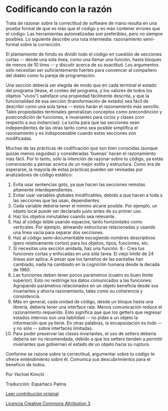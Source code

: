 Codificando con la razón
===

Trata de razonar sobre la correctitud de software de mano resulta en una prueba formal de que es más que el código y es más contener errores que el código. Las herramientas automatizadas son preferibles, pero no siempre posibles. Lo siguiente describe una ruta intermedia: razonamiento semi-formal sobre la corrección.

El plantamiento de fondo es dividir todo el código en cuestión de secciones cortas -- desde una sóla línea, como una llamar una función, hasta bloques de menos de 10 línes -- y discutir acerca de su exactitud. Los argumentos sólo necesitan ser suficientemente fuertes para convencer al compañero del diablo como tu pareja de programación.

Una sección debería ser elegida de modo que en cada terminal el estado del programa (léase, el conteo del programa, y los valores de todos los objetos "vivos") satisface una propiedad fácilmente descrita, y que la funcionalidad de esa sección (transformación de estado) sea fácil de describir como una sola tarea -- éstos harán el razonamiento más sencillo. Tales propiedades terminales generalizan conceptos como precondinción y postcondición de funciones, e invariantes para ciclos y clases (con respecto a sus instancias). La lucha para que las secciones sean independientes de las otras tanto como sea posible simplifica el razonamiento y es indisponesable cuando estas secciones son modificadas.

Muchas de las prácticas de codificación que son bien conocidas (aunque quizás menos seguidas) y consideradas 'buenas' hacen el razonamiento más fácil. Por lo tanto, sólo la intención de razonar sobre tu código, ya estás comenzando a pensar acerca de un mejor estilo y estructura. Como era de esperarse, la mayoría de éstas prácticas pueden ser revisadas por analizadores de código estático:

1. Evita usar sentencias goto, ya que hacen las secciones remotas altamente interdependientes.
2. Evitar usar variables globales modificables, debido a que hacen a toda s las secciones que las usan, dependientes.
3. Cada variable debería tener el mínimo alcane posible. Por ejemplo, un objeto local puede ser declarado justo antes de su primer uso.
4. Haz los objetos inmutables cuando sea relevante.
5. Haz al código leible usando espacios, tanto horizontales como verticales. Por ejemplo, alineando estructuras relacionadas y usando una línea vacia para separar dos secciones.
6. Haz al código semi-documentable escogiendo nombres descriptivos (pero relativamente cortos) para los objetos, tipos, funciones, etc.
7. Si necesitas una sección anidada, haz una función.
8.- Crea tus funciones cortas y enfocadas en una sóla tarea. El viejo límite de 24 líneas aún aplica. A pesar que los tamaños de las pantallas han cambiado, nada ha cambiado en la cognición humana desde la decada de 1960.
9. Las funciones deben tener pocos parámetros (cuatro es buen límite superior). Esto no restringe los datos comunicados a las funciones: Agrupando parámetros relacionados en un objeto beneficia desde sus invariantes y ahorra razonamiento, tales como su coherencia y consistencia.
10. Más en general, cada unidad de código, desde un bloque hasta una librería, debería tener una interface rala. Menos comunicación reduce el razonamiento requerido. Esto significa que que los getters que regresar estados internos son una liabilidad -- no pidas a un objeto la información que ya tiene. En otras palabras, la encapsulación es todo -- y no sólo -- sobre interfaces limitadas.
11. Para poder preservar las clases invariantes, el uso de setters debería debería ser no recomendada, debido a que los setters tienden a permitir invariantes que gobiernan el estado de un objeto hacia su ruptura.

Conforme se razone sobre la correctitud, argumentar sobre tu código te ofrece entendimiento sobre él. Comunica sus descubrimientos para el beneficio de todos.

Por Yechiel Kimchi 

Traducción: Espartaco Palma

[Leer contribución original](http://programmer.97things.oreilly.com/wiki/index.php/Coding_with_Reason)

[Licencia Creative Commons Attribution 3](http://creativecommons.org/licenses/by/3.0/us/deed.es)